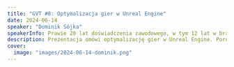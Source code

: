 ```yaml
---
title: "GVT #8: Optymalizacja gier w Unreal Engine"
date: 2024-06-14
speaker: "Dominik Sójka"
speakerInfo: Prawie 20 lat doświadczenia zawodowego, w tym 12 lat w branży gier. Laureat Webby Award za Best Visual Design w 2020 roku za grę The Beast Inside. Obecnie pracuje w nowym studiu Mountaintop z weteranami branży gier ze studiów takich jak Epic, Blizzard, Riot Games, Bungie, Naughty Dog, Respawn, Infinity Ward, Ubisoft i Oculus nad nową grą typu tactical shooter.
description: Prezentacja omówi optymalizację gier w Unreal Engine. Poruszy temat używania narzędzi profilujących w projekcie. Przedstawi sposoby optymalizacji gry pod kątem CPU, GPU i RenderThread. Zwróci uwagę na kluczowe aspekty przy tworzeniu gry, na co zwracać uwagę podczas tworzenia shaderów, tekstur i modeli. Omówi różne podejścia do optymalizacji w zależności od typu gry oraz przedstawi najlepsze wytyczne dotyczące optymalizacji gier.
cover:
  image: "images/2024-06-14-dominik.png"
---
```

